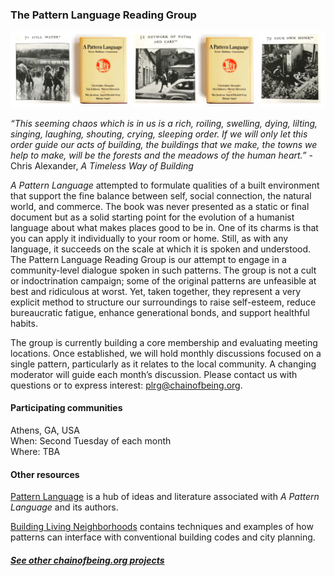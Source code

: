 ### The Pattern Language Reading Group

<img src="../tiles/plrg.png">

*“This seeming chaos which is in us is a rich, roiling, swelling, dying, lilting, singing, laughing, shouting, crying, sleeping order.  If we will only let this order guide our acts of building, the buildings that we make, the towns we help to make, will be the forests and the meadows of the human heart.”*  - Chris Alexander, *A Timeless Way of Building*

*A Pattern Language* attempted to formulate qualities of a built environment that support the fine balance between self, social connection, the natural world, and commerce.  The book was never presented as a static or final document but as a solid starting point for the evolution of a humanist language about what makes places good to be in.  One of its charms is that you can apply it individually to your room or home.  Still, as with any language, it succeeds on the scale at which it is spoken and understood.  The Pattern Language Reading Group is our attempt to engage in a community-level dialogue spoken in such patterns.  The group is not a cult or indoctrination campaign; some of the original patterns are unfeasible at best and ridiculous at worst.  Yet, taken together, they represent a very explicit method to structure our surroundings to raise self-esteem, reduce bureaucratic fatigue, enhance generational bonds, and support healthful habits. 

The group is currently building a core membership and evaluating meeting locations.  Once established, we will hold monthly discussions focused on a single pattern, particularly as it relates to the local community.  A changing moderator will guide each month’s discussion.  Please contact us with questions or to express interest: <plrg@chainofbeing.org>.

#### Participating communities

Athens, GA, USA  
When: Second Tuesday of each month  
Where: TBA

#### Other resources

[Pattern Language](https://www.patternlanguage.com/) is a hub of ideas and literature associated with *A Pattern Language* and its authors.

[Building Living Neighborhoods](http://www.livingneighborhoods.org/ht-0/bln-exp.htm) contains techniques and examples of how patterns can interface with conventional building codes and city planning.

##### [See other chainofbeing.org projects](../index)
